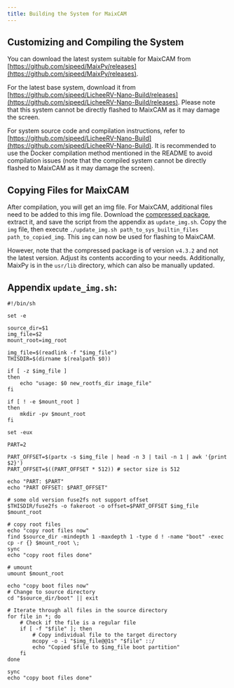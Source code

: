 ```yaml
---
title: Building the System for MaixCAM
---
```


## Customizing and Compiling the System

You can download the latest system suitable for MaixCAM from [https://github.com/sipeed/MaixPy/releases](https://github.com/sipeed/MaixPy/releases).

For the latest base system, download it from [https://github.com/sipeed/LicheeRV-Nano-Build/releases](https://github.com/sipeed/LicheeRV-Nano-Build/releases). Please note that this system cannot be directly flashed to MaixCAM as it may damage the screen.

For system source code and compilation instructions, refer to [https://github.com/sipeed/LicheeRV-Nano-Build](https://github.com/sipeed/LicheeRV-Nano-Build). It is recommended to use the Docker compilation method mentioned in the README to avoid compilation issues (note that the compiled system cannot be directly flashed to MaixCAM as it may damage the screen).

## Copying Files for MaixCAM

After compilation, you will get an img file. For MaixCAM, additional files need to be added to this img file. Download the [compressed package](https://github.com/sipeed/MaixPy/releases/download/v4.3.2/sys_builtin_files_2024.6.19.tar.xz), extract it, and save the script from the appendix as `update_img.sh`. Copy the `img` file, then execute `./update_img.sh path_to_sys_builtin_files path_to_copied_img`. This `img` can now be used for flashing to MaixCAM.

However, note that the compressed package is of version `v4.3.2` and not the latest version. Adjust its contents according to your needs. Additionally, MaixPy is in the `usr/lib` directory, which can also be manually updated.

## Appendix `update_img.sh`:

```shell
#!/bin/sh

set -e

source_dir=$1
img_file=$2
mount_root=img_root

img_file=$(readlink -f "$img_file")
THISDIR=$(dirname $(realpath $0))

if [ -z $img_file ]
then
    echo "usage: $0 new_rootfs_dir image_file"
fi

if [ ! -e $mount_root ]
then
    mkdir -pv $mount_root
fi

set -eux

PART=2

PART_OFFSET=$(partx -s $img_file | head -n 3 | tail -n 1 | awk '{print $2}')
PART_OFFSET=$((PART_OFFSET * 512)) # sector size is 512

echo "PART: $PART"
echo "PART OFFSET: $PART_OFFSET"

# some old version fuse2fs not support offset
$THISDIR/fuse2fs -o fakeroot -o offset=$PART_OFFSET $img_file $mount_root

# copy root files
echo "copy root files now"
find $source_dir -mindepth 1 -maxdepth 1 -type d ! -name "boot" -exec cp -r {} $mount_root \;
sync
echo "copy root files done"

# umount
umount $mount_root

echo "copy boot files now"
# Change to source directory
cd "$source_dir/boot" || exit

# Iterate through all files in the source directory
for file in *; do
    # Check if the file is a regular file
    if [ -f "$file" ]; then
        # Copy individual file to the target directory
        mcopy -o -i "$img_file@@1s" "$file" ::/
        echo "Copied $file to $img_file boot partition"
    fi
done

sync
echo "copy boot files done"
```
